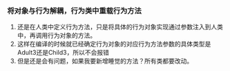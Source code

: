 ### 将对象与行为解耦，行为类中重载行为方法
1. 还是在人类中定义行为方法，只是将具体的行为对象实现通过参数注入到人类中，再调用行为对象的方法。
2. 这样在编译的时候就已经确定行为对象的对应行为方法参数的具体类型是Adult3还是Child3，所以不会报错
3. 但是还是会有问题，如果我要新增睡觉的方法？所有类都要改动。
